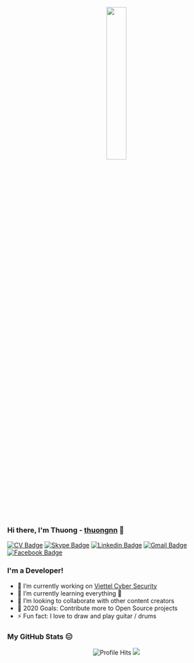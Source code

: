 <p align="center">
  <img src="https://media.giphy.com/media/MeJgB3yMMwIaHmKD4z/giphy.gif" width="30%">
</p>

### Hi there, I'm Thuong - [thuongnn][website] 👋

[![CV Badge](https://img.shields.io/badge/-CV-738A94?style=flat-square&logo=adobe-acrobat-reader&logoColor=white&link=https://thuongnn.tech/pdf/Nguyen-Nhu-Thuong.pdf)](https://thuongnn.tech/pdf/Nguyen-Nhu-Thuong.pdf)
[![Skype Badge](https://img.shields.io/badge/-Skype-00AFF0?style=flat-square&logo=Linkedin&logoColor=white&link=https://join.skype.com/invite/nrivoAfXgTiV)](https://join.skype.com/invite/nrivoAfXgTiV) 
[![Linkedin Badge](https://img.shields.io/badge/-Lindkeden-blue?style=flat-square&logo=Linkedin&logoColor=white&link=https://www.linkedin.com/in/thuongnn)](https://linkedin.com/in/thuongnn) 
[![Gmail Badge](https://img.shields.io/badge/-Gmail-Red?style=flat-square&logo=Gmail&logoColor=white&link=mailto:thuongnn6666@gmail.com)](mailto:thuongnn6666@gmail.com)
[![Facebook Badge](https://img.shields.io/badge/-Facebook-4267B2?style=flat-square&logo=Facebook&logoColor=white&link=https://facebook.com/thuongnn97)](https://facebook.com/thuongnn97)

### I'm a Developer!

- 🔭 I’m currently working on [Viettel Cyber Security](https://viettelcybersecurity.com)
- 🌱 I’m currently learning everything 🤣
- 👯 I’m looking to collaborate with other content creators
- 🥅 2020 Goals: Contribute more to Open Source projects
- ⚡ Fun fact: I love to draw and play guitar / drums

### My GitHub Stats 😑
<p align="center">
  <img alt="Profile Hits" src="https://github-readme-stats.vercel.app/api?username=thuongnn&show_icons=true&hide_border=true"/>
  <img src="https://github.com/rajput2107/rajput2107/blob/master/Assets/Developer.gif"/>
</p>

[website]: https://thuongnn.tech
